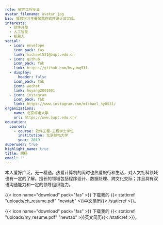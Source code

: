 ```yaml
---
role: 软件工程专业
avatar_filename: avatar.jpg
bio: 我的学习主要聚焦在软件设计及实现。
interests:
  - 软件开发
  - 人工智能
  - 机器人
social:
  - icon: envelope
    icon_pack: fas
    link: michael531@bupt.edu.cn
  - icon: github
    icon_pack: fab
    link: https://github.com/huyang531
  - display:
      header: false
    icon_pack: fab
    icon: wechat
    link: huyang2001001
  - icon: instagram
    icon_pack: fab
    link: https://www.instagram.com/michael_hy0531/
organizations:
  - name: 北京邮电大学
    url: https://www.bupt.edu.cn/
education:
  courses:
    - course: 软件工程-工程学士学位
      institution: 北京邮电大学
      year: 2019
superuser: true
highlight_name: true
title: 胡杨
email: ""
---
```

本人爱好广泛，无一精通，热爱计算机的同时也热爱旅行和生活，对人文社科领域也有一定的了解。擅长的领域包括程序设计、数据处理、跨文化交际；并且具有双语沟通能力和一定的领导组织能力。

{{< icon name="download" pack="fas" >}} 下载我的 {{< staticref "uploads/ch_resume.pdf" "newtab" >}}中文简历{{< /staticref >}}。

{{< icon name="download" pack="fas" >}} 下载我的 {{< staticref "uploads/my_resume.pdf" "newtab" >}}英文简历{{< /staticref >}}。